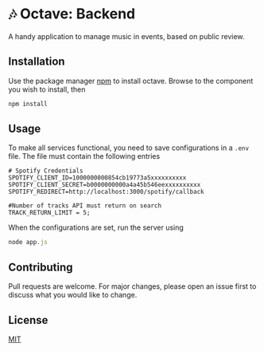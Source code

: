 # :notes: Octave: Backend

A handy application to manage music in events, based on public review.

## Installation

Use the package manager [npm](https://www.npmjs.com/) to install octave. Browse to the component you wish to install, then

```bash
npm install
```

## Usage

To make all services functional, you need to save configurations in a `.env` file. The file must contain the following entries

```
# Spotify Credentials
SPOTIFY_CLIENT_ID=1000000000854cb19773a5xxxxxxxxxx
SPOTIFY_CLIENT_SECRET=b0000000000a4a45b546eexxxxxxxxxx
SPOTIFY_REDIRECT=http://localhost:3000/spotify/callback

#Number of tracks API must return on search
TRACK_RETURN_LIMIT = 5;

```

When the configurations are set, run the server using

```javascript
node app.js
```

## Contributing

Pull requests are welcome. For major changes, please open an issue first to discuss what you would like to change.

## License

[MIT](./LICENSE)
